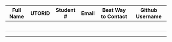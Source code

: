 | Full Name | UTORID | Student # | Email | Best Way to Contact | Github Username |
|-----------|--------|------------|-------|---------------------|------------------|
|           |        |            |       |                     |                  |
|           |        |            |       |                     |                  |
|           |        |            |       |                     |                  |
|           |        |            |       |                     |                  |
|           |        |            |       |                     |                  |

---